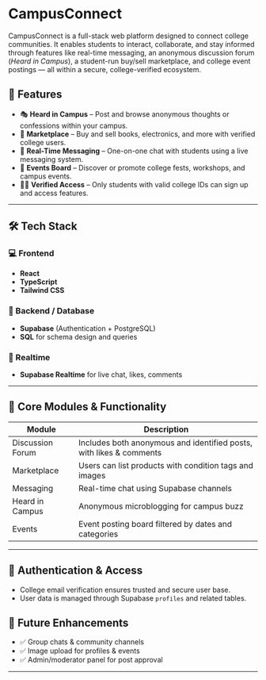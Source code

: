 # CampusConnect

CampusConnect is a full-stack web platform designed to connect college communities. It enables students to interact, collaborate, and stay informed through features like real-time messaging, an anonymous discussion forum (*Heard in Campus*), a student-run buy/sell marketplace, and college event postings — all within a secure, college-verified ecosystem.


## 🚀 Features

- 🎭 **Heard in Campus** – Post and browse anonymous thoughts or confessions within your campus.
- 🛒 **Marketplace** – Buy and sell books, electronics, and more with verified college users.
- 💬 **Real-Time Messaging** – One-on-one chat with students using a live messaging system.
- 🎉 **Events Board** – Discover or promote college fests, workshops, and campus events.
- 🧑‍🎓 **Verified Access** – Only students with valid college IDs can sign up and access features.

---

## 🛠 Tech Stack

### 💻 Frontend
- **React**
- **TypeScript**
- **Tailwind CSS**

### 🔧 Backend / Database
- **Supabase** (Authentication + PostgreSQL)
- **SQL** for schema design and queries

### 🔄 Realtime
- **Supabase Realtime** for live chat, likes, comments

---

## 🧠 Core Modules & Functionality

| Module              | Description                                                                 |
|---------------------|-----------------------------------------------------------------------------|
|  Discussion Forum  | Includes both anonymous and identified posts, with likes & comments         |
|  Marketplace       | Users can list products with condition tags and images                     |
|  Messaging         | Real-time chat using Supabase channels                                     |
|  Heard in Campus   | Anonymous microblogging for campus buzz                                    |
|  Events            | Event posting board filtered by dates and categories                       |

---

## 🔐 Authentication & Access

- College email verification ensures trusted and secure user base.
- User data is managed through Supabase `profiles` and related tables.



## 🧪 Future Enhancements

- ✅ Group chats & community channels  
- ✅ Image upload for profiles & events  
- ✅ Admin/moderator panel for post approval  

---



